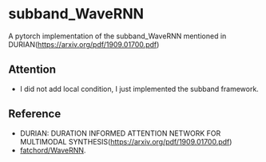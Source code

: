 # subband_WaveRNN
A pytorch implementation of the subband_WaveRNN mentioned in DURIAN(https://arxiv.org/pdf/1909.01700.pdf)

## Attention
* I did not add local condition, I just implemented the subband framework.

## Reference
* DURIAN: DURATION INFORMED ATTENTION NETWORK FOR MULTIMODAL SYNTHESIS(https://arxiv.org/pdf/1909.01700.pdf)
* [fatchord/WaveRNN](https://github.com/fatchord/WaveRNN).

